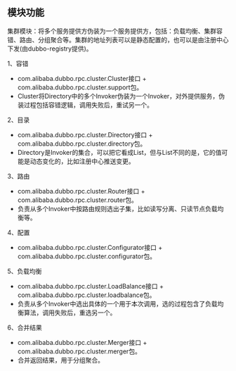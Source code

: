 ## 模块功能
集群模块：将多个服务提供方伪装为一个服务提供方，包括：负载均衡、集群容错、路由、分组聚合等。集群的地址列表可以是静态配置的，也可以是由注册中心下发(由dubbo-registry提供)。

1、容错
* com.alibaba.dubbo.rpc.cluster.Cluster接口 + com.alibaba.dubbo.rpc.cluster.support包。
* Cluster将Directory中的多个Invoker伪装为一个Invoker，对外提供服务，伪装过程包括容错逻辑，调用失败后，重试另一个。  

2、目录
* com.alibaba.dubbo.rpc.cluster.Directory接口 + com.alibaba.dubbo.rpc.cluster.directory包。
* Directory是Invoker的集合，可以把它看成List<Invoker>，但与List不同的是，它的值可能是动态变化的，比如注册中心推送变更。

3、路由
* com.alibaba.dubbo.rpc.cluster.Router接口 + com.alibaba.dubbo.rpc.cluster.router包。
* 负责从多个Invoker中按路由规则选出子集，比如读写分离、只读节点负载均衡等。

4、配置
* com.alibaba.dubbo.rpc.cluster.Configurator接口 + com.alibaba.dubbo.rpc.cluster.configurator包。

5、负载均衡
* com.alibaba.dubbo.rpc.cluster.LoadBalance接口 + com.alibaba.dubbo.rpc.cluster.loadbalance包。
* 负责从多个Invoker中选出具体的一个用于本次调用，选的过程包含了负载均衡算法，调用失败后，重选另一个。

6、合并结果
* com.alibaba.dubbo.rpc.cluster.Merger接口 + com.alibaba.dubbo.rpc.cluster.merger包。
* 合并返回结果，用于分组聚合。

